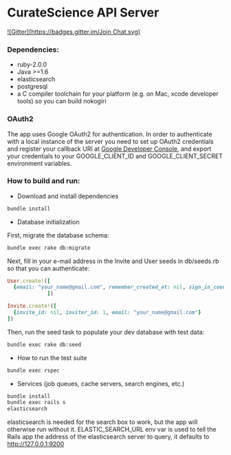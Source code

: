 # CurateScience API Server
[![Gitter](https://badges.gitter.im/Join Chat.svg)](https://gitter.im/ScienceCommons/api?utm_source=badge&utm_medium=badge&utm_campaign=pr-badge&utm_content=badge)

### Dependencies:
* ruby-2.0.0
* Java >=1.6
* elasticsearch
* postgresql
* a C compiler toolchain for your platform (e.g. on Mac, xcode developer tools) so you can build nokogiri

### OAuth2
The app uses Google OAuth2 for authentication. In order to authenticate with a local instance of the server you need to set up OAuth2 credentials and register your callback URI at [Google Developer Console](https://console.developers.google.com/), and export your credentials to your GOOGLE_CLIENT_ID and GOOGLE_CLIENT_SECRET environment variables.

### How to build and run:

* Download and install dependencies
```bash
bundle install
```

* Database initialization

First, migrate the database schema:
```bash
bundle exec rake db:migrate
```
Next, fill in your e-mail address in the Invite and User seeds in db/seeds.rb so that you can authenticate:
```ruby
User.create!([
  {email: "your_name@gmail.com", remember_created_at: nil, sign_in_count: 0, current_sign_in_at: nil, last_sign_in_at: nil, current_sign_in_ip: nil, last_sign_in_ip: nil, admin: true, curator: nil, name: "Your Name Here", invite_count: 100}
             ])

Invite.create!([
  {invite_id: nil, inviter_id: 1, email: "your_name@gmail.com"}
])
```
Then, run the seed task to populate your dev database with test data:
```bash
bundle exec rake db:seed
```

* How to run the test suite

```bash
bundle exec rspec
```

* Services (job queues, cache servers, search engines, etc.)

```bash
bundle install
bundle exec rails s
elasticsearch
```
elasticsearch is needed for the search box to work, but the app will otherwise run without it. ELASTIC_SEARCH_URL env var is used to tell the Rails app the address of the elasticsearch server to query, it defaults to http://127.0.0.1:9200
